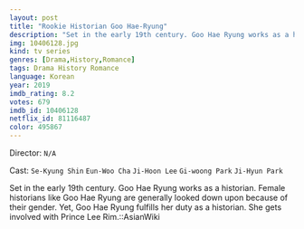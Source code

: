 ```yaml
---
layout: post
title: "Rookie Historian Goo Hae-Ryung"
description: "Set in the early 19th century. Goo Hae Ryung works as a historian. Female historians like Goo Hae Ryung are generally looked down upon because of their gender. Yet, Goo Hae Ryung fulfills her duty as a historian. She gets involved with Prince Lee Rim..."
img: 10406128.jpg
kind: tv series
genres: [Drama,History,Romance]
tags: Drama History Romance 
language: Korean
year: 2019
imdb_rating: 8.2
votes: 679
imdb_id: 10406128
netflix_id: 81116487
color: 495867
---
```

Director: `N/A`  

Cast: `Se-Kyung Shin` `Eun-Woo Cha` `Ji-Hoon Lee` `Gi-woong Park` `Ji-Hyun Park` 

Set in the early 19th century. Goo Hae Ryung works as a historian. Female historians like Goo Hae Ryung are generally looked down upon because of their gender. Yet, Goo Hae Ryung fulfills her duty as a historian. She gets involved with Prince Lee Rim.::AsianWiki